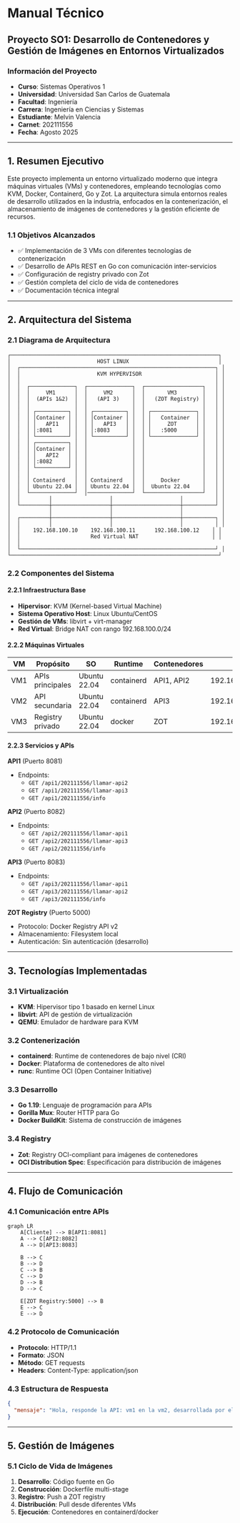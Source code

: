 # Manual Técnico
## Proyecto SO1: Desarrollo de Contenedores y Gestión de Imágenes en Entornos Virtualizados

### Información del Proyecto
- **Curso**: Sistemas Operativos 1
- **Universidad**: Universidad San Carlos de Guatemala
- **Facultad**: Ingeniería
- **Carrera**: Ingeniería en Ciencias y Sistemas
- **Estudiante**: Melvin Valencia
- **Carnet**: 202111556
- **Fecha**: Agosto 2025

---

## 1. Resumen Ejecutivo

Este proyecto implementa un entorno virtualizado moderno que integra máquinas virtuales (VMs) y contenedores, empleando tecnologías como KVM, Docker, Containerd, Go y Zot. La arquitectura simula entornos reales de desarrollo utilizados en la industria, enfocados en la contenerización, el almacenamiento de imágenes de contenedores y la gestión eficiente de recursos.

### 1.1 Objetivos Alcanzados
- ✅ Implementación de 3 VMs con diferentes tecnologías de contenerización
- ✅ Desarrollo de APIs REST en Go con comunicación inter-servicios
- ✅ Configuración de registry privado con Zot
- ✅ Gestión completa del ciclo de vida de contenedores
- ✅ Documentación técnica integral

---

## 2. Arquitectura del Sistema

### 2.1 Diagrama de Arquitectura

```
┌─────────────────────────────────────────────────────────────────┐
│                           HOST LINUX                            │
│  ┌─────────────────────────────────────────────────────────────┐ │
│  │                        KVM HYPERVISOR                       │ │
│  │                                                             │ │
│  │  ┌──────────────┐  ┌──────────────┐  ┌──────────────────┐   │ │
│  │  │     VM1      │  │     VM2      │  │       VM3        │   │ │
│  │  │  (APIs 1&2)  │  │   (API 3)    │  │   (ZOT Registry) │   │ │
│  │  │              │  │              │  │                  │   │ │
│  │  │ ┌──────────┐ │  │ ┌──────────┐ │  │ ┌──────────────┐ │   │ │
│  │  │ │Container │ │  │ │Container │ │  │ │   Container  │ │   │ │
│  │  │ │   API1   │ │  │ │   API3   │ │  │ │     ZOT      │ │   │ │
│  │  │ │:8081     │ │  │ │:8083     │ │  │ │   :5000      │ │   │ │
│  │  │ └──────────┘ │  │ └──────────┘ │  │ └──────────────┘ │   │ │
│  │  │ ┌──────────┐ │  │              │  │                  │   │ │
│  │  │ │Container │ │  │              │  │                  │   │ │
│  │  │ │   API2   │ │  │              │  │                  │   │ │
│  │  │ │:8082     │ │  │              │  │                  │   │ │
│  │  │ └──────────┘ │  │              │  │                  │   │ │
│  │  │              │  │              │  │                  │   │ │
│  │  │ Containerd   │  │ Containerd   │  │     Docker       │   │ │
│  │  │ Ubuntu 22.04 │  │ Ubuntu 22.04 │  │  Ubuntu 22.04    │   │ │
│  │  └──────────────┘  │──────────────┘  └──────────────────┘   │ │
│  │         │                  │                     │          │ │
│  └─────────┼──────────────────┼─────────────────────┼──────────┘ │
│            │                  │                     │            │
│  ┌─────────┼──────────────────┼─────────────────────┼──────────┐ │
│  │         │                  │                     │          │ │
│  │    192.168.100.10    192.168.100.11      192.168.100.12    │ │
│  │                      Red Virtual NAT                       │ │
│  │                                
│  └─────────────────────────────────────────────────────────────┘ │
└─────────────────────────────────────────────────────────────────┘
```

### 2.2 Componentes del Sistema

#### 2.2.1 Infraestructura Base
- **Hipervisor**: KVM (Kernel-based Virtual Machine)
- **Sistema Operativo Host**: Linux Ubuntu/CentOS
- **Gestión de VMs**: libvirt + virt-manager
- **Red Virtual**: Bridge NAT con rango 192.168.100.0/24

#### 2.2.2 Máquinas Virtuales

| VM | Propósito | SO | Runtime | Contenedores | IP |
|---|---|---|---|---|---|
| VM1 | APIs principales | Ubuntu 22.04 | containerd | API1, API2 | 192.168.100.10 |
| VM2 | API secundaria | Ubuntu 22.04 | containerd | API3 | 192.168.100.11 |
| VM3 | Registry privado | Ubuntu 22.04 | docker | ZOT | 192.168.100.12 |

#### 2.2.3 Servicios y APIs

**API1** (Puerto 8081)
- Endpoints:
  - `GET /api1/202111556/llamar-api2`
  - `GET /api1/202111556/llamar-api3`
  - `GET /api1/202111556/info`

**API2** (Puerto 8082)
- Endpoints:
  - `GET /api2/202111556/llamar-api1`
  - `GET /api2/202111556/llamar-api3`
  - `GET /api2/202111556/info`

**API3** (Puerto 8083)
- Endpoints:
  - `GET /api3/202111556/llamar-api1`
  - `GET /api3/202111556/llamar-api2`
  - `GET /api3/202111556/info`

**ZOT Registry** (Puerto 5000)
- Protocolo: Docker Registry API v2
- Almacenamiento: Filesystem local
- Autenticación: Sin autenticación (desarrollo)

---

## 3. Tecnologías Implementadas

### 3.1 Virtualización
- **KVM**: Hipervisor tipo 1 basado en kernel Linux
- **libvirt**: API de gestión de virtualización
- **QEMU**: Emulador de hardware para KVM

### 3.2 Contenerización
- **containerd**: Runtime de contenedores de bajo nivel (CRI)
- **Docker**: Plataforma de contenedores de alto nivel
- **runc**: Runtime OCI (Open Container Initiative)

### 3.3 Desarrollo
- **Go 1.19**: Lenguaje de programación para APIs
- **Gorilla Mux**: Router HTTP para Go
- **Docker BuildKit**: Sistema de construcción de imágenes

### 3.4 Registry
- **Zot**: Registry OCI-compliant para imágenes de contenedores
- **OCI Distribution Spec**: Especificación para distribución de imágenes

---

## 4. Flujo de Comunicación

### 4.1 Comunicación entre APIs

```mermaid
graph LR
    A[Cliente] --> B[API1:8081]
    A --> C[API2:8082]
    A --> D[API3:8083]
    
    B --> C
    B --> D
    C --> B
    C --> D
    D --> B
    D --> C
    
    E[ZOT Registry:5000] --> B
    E --> C
    E --> D
```

### 4.2 Protocolo de Comunicación
- **Protocolo**: HTTP/1.1
- **Formato**: JSON
- **Método**: GET requests
- **Headers**: Content-Type: application/json

### 4.3 Estructura de Respuesta
```json
{
  "mensaje": "Hola, responde la API: vm1 en la vm2, desarrollada por el estudiante Melvin Valencia con carnet: 202111556"
}
```

---

## 5. Gestión de Imágenes

### 5.1 Ciclo de Vida de Imágenes

1. **Desarrollo**: Código fuente en Go
2. **Construcción**: Dockerfile multi-stage
3. **Registro**: Push a ZOT registry
4. **Distribución**: Pull desde diferentes VMs
5. **Ejecución**: Contenedores en containerd/docker




